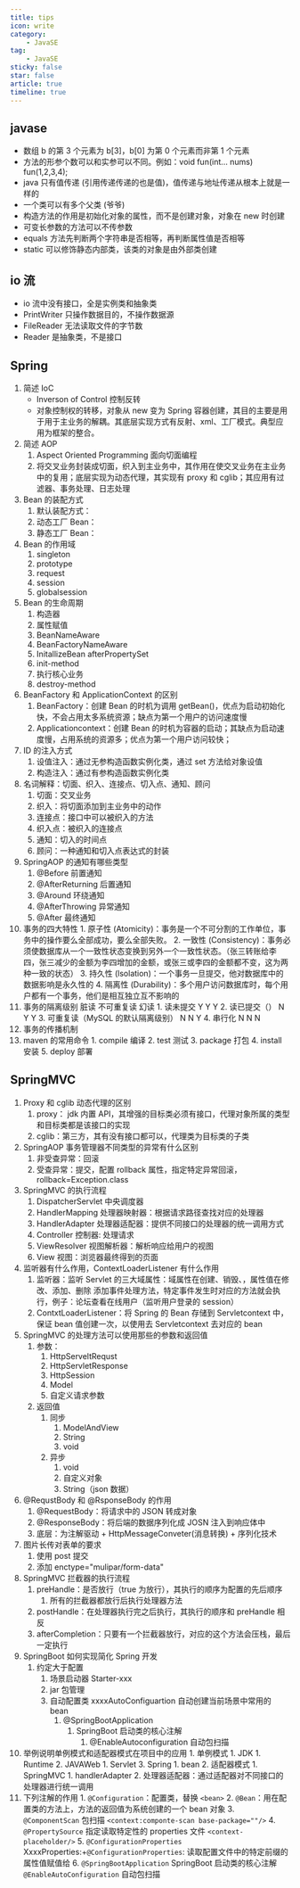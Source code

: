 ```yaml
---
title: tips
icon: write
category:
    - JavaSE
tag:
    - JavaSE
sticky: false
star: false
article: true
timeline: true
---
```


## javase

- 数组 b 的第 3 个元素为 b[3]，b[0] 为第 0 个元素而非第 1 个元素
- 方法的形参个数可以和实参可以不同。例如：void fun(int… nums) fun(1,2,3,4);
- java 只有值传递 (引用传递传递的也是值)，值传递与地址传递从根本上就是一样的
- 一个类可以有多个父类 (爷爷)
- 构造方法的作用是初始化对象的属性，而不是创建对象，对象在 new 时创建
- 可变长参数的方法可以不传参数
- equals 方法先判断两个字符串是否相等，再判断属性值是否相等
- static 可以修饰静态内部类，该类的对象是由外部类创建

## io 流

- io 流中没有接口，全是实例类和抽象类
- PrintWriter 只操作数据目的，不操作数据源
- FileReader 无法读取文件的字节数
- Reader 是抽象类，不是接口

## Spring

1. 简述 IoC
      - Inverson of Control 控制反转
      - 对象控制权的转移，对象从 new 变为 Spring 容器创建，其目的主要是用于用于主业务的解耦。其底层实现方式有反射、xml、工厂模式。典型应用为框架的整合。
2. 简述 AOP
      1. Aspect Oriented Programming 面向切面编程
      2. 将交叉业务封装成切面，织入到主业务中，其作用在使交叉业务在主业务中的复用；底层实现为动态代理，其实现有 proxy 和 cglib；其应用有过滤器、事务处理、日志处理
3. Bean 的装配方式
      1. 默认装配方式：
      2. 动态工厂 Bean：
      3. 静态工厂 Bean：
4. Bean 的作用域
      1. singleton
      2. prototype
      3. request
      4. session
      5. globalsession
5. Bean 的生命周期
      1. 构造器
      2. 属性赋值
      3. BeanNameAware
      4. BeanFactoryNameAware
      5. InitallizeBean afterPropertySet
      6. init-method
      7. 执行核心业务
      8. destroy-method
6. BeanFactory 和 ApplicationContext 的区别
      1. BeanFactory：创建 Bean 的时机为调用 getBean()，优点为启动初始化快，不会占用太多系统资源；缺点为第一个用户的访问速度慢
      2. Applicationcontext：创建 Bean 的时机为容器的启动；其缺点为启动速度慢，占用系统的资源多；优点为第一个用户访问较快；
7. ID 的注入方式
      1. 设值注入：通过无参构造函数实例化类，通过 set 方法给对象设值
      2. 构造注入：通过有参构造函数实例化类
8. 名词解释：切面、织入、连接点、切入点、通知、顾问
      1. 切面：交叉业务
      2. 织入：将切面添加到主业务中的动作
      3. 连接点：接口中可以被织入的方法
      4. 织入点：被织入的连接点
      5. 通知：切入的时间点
      6. 顾问：一种通知和切入点表达式的封装
9. SpringAOP 的通知有哪些类型
      1. @Before 前置通知
      2. @AfterReturning 后置通知
      3. @Around 环绕通知
      4. @AfterThrowing 异常通知
      5. @After 最终通知
10. 事务的四大特性
        1. 原子性 (Atomicity)：事务是一个不可分割的工作单位，事务中的操作要么全部成功，要么全部失败。
        2. 一致性 (Consistency)：事务必须使数据库从一个一致性状态变换到另外一个一致性状态。（张三转账给李四，张三减少的金额为李四增加的金额，或张三或李四的金额都不变，这为两种一致的状态）
        3. 持久性 (lsolation)：一个事务一旦提交，他对数据库中的数据影响是永久性的
        4. 隔离性 (Durability)：多个用户访问数据库时，每个用户都有一个事务，他们是相互独立互不影响的
11. 事务的隔离级别									                    	脏读				不可重复读     			幻读
        1. 读未提交																Y				            Y    			            Y
        2. 读已提交（） N                            Y Y
        3. 可重复读（MySQL 的默认隔离级别） N                            N Y
        4. 串行化 N                            N N
12. 事务的传播机制
13. maven 的常用命令
        1. compile 编译
        2. test 测试
        3. package 打包
        4. install 安装
        5. deploy 部署

## SpringMVC

1. Proxy 和 cglib 动态代理的区别
      1. proxy： jdk 内置 API，其增强的目标类必须有接口，代理对象所属的类型和目标类都是该接口的实现
      2. cglib：第三方，其有没有接口都可以，代理类为目标类的子类
2. SpringAOP 事务管理器不同类型的异常有什么区别
      1. 非受查异常：回滚
      2. 受查异常：提交，配置 rollback 属性，指定特定异常回滚，rollback=Exception.class
3. SpringMVC 的执行流程
      1. DispatcherServlet 中央调度器
      2. HandlerMapping 处理器映射器：根据请求路径查找对应的处理器
      3. HandlerAdapter 处理器适配器：提供不同接口的处理器的统一调用方式
      4. Controller 控制器: 处理请求
      5. ViewResolver 视图解析器：解析响应给用户的视图
      6. View 视图：浏览器最终得到的页面
4. 监听器有什么作用，ContextLoaderListener 有什么作用
      1. 监听器：监听 Servlet 的三大域属性：域属性在创建、销毁、，属性值在修改、添加、删除 添加事件处理方法，特定事件发生时对应的方法就会执行，例子：论坛查看在线用户（监听用户登录的 session）
      2. ContxtLoaderListener：将 Spring 的 Bean 存储到 Servletcontext 中，保证 bean 值创建一次，以使用去 Servletcontext 去对应的 bean
5. SpringMVC 的处理方法可以使用那些的参数和返回值
      1. 参数：
            1. HttpServeltRequst
            2. HttpServletResponse
            3. HttpSession
            4. Model
            5. 自定义请求参数
      2. 返回值
            1. 同步
                  1. ModelAndView
                  2. String
                  3. void
            2. 异步
                  1. void
                  2. 自定义对象
                  3. String（json 数据）
6. @RequstBody 和 @RsponseBody 的作用
      1. @RequestBody：将请求中的 JSON 转成对象
      2. @ResponseBody：将后端的数据序列化成 JOSN 注入到响应体中
      3. 底层：为注解驱动 + HttpMessageConveter(消息转换) + 序列化技术
7. 图片长传对表单的要求
      1. 使用 post 提交
      2. 添加 enctype="mulipar/form-data"
8. SpringMVC 拦截器的执行流程
      1. preHandle：是否放行（true 为放行），其执行的顺序为配置的先后顺序
            1. 所有的拦截器都放行后执行处理器方法
      2. postHandle：在处理器执行完之后执行，其执行的顺序和 preHandle 相反
      3. afterCompletion：只要有一个拦截器放行，对应的这个方法会压栈，最后一定执行
9. SpringBoot 如何实现简化 Spring 开发
      1. 约定大于配置
            1. 场景启动器 Starter-xxx
            2. jar 包管理
            3. 自动配置类 xxxxAutoConfiguartion 自动创建当前场景中常用的 bean
                  1. @SpringBootApplication
                        1. SpringBoot 启动类的核心注解
                              1. @EnableAutoconfiguration 自动包扫描
10. 举例说明单例模式和适配器模式在项目中的应用
        1. 单例模式
              1. JDK
                    1. Runtime
              2. JAVAWeb
                    1. Servlet
              3. Spring
                    1. bean
        2. 适配器模式
              1. SpringMVC
                    1. handlerAdapter
              2. 处理器适配器：通过适配器对不同接口的处理器进行统一调用
11. 下列注解的作用
        1. `@Configuration`：配置类，替换 `<bean>`
        2. `@Bean`：用在配置类的方法上，方法的返回值为系统创建的一个 bean 对象
        3. `@ComponentScan` 包扫描 `<context:componte-scan base-package=""/>`
        4. `@PropertySource` 指定读取特定性的 properties 文件 `<context-placeholder/>`
        5. `@ConfigurationProperties` XxxxProperties:+`@ConfigurationProperties`: 读取配置文件中的特定前缀的属性值赋值给
        6. `@SpringBootApplication` SpringBoot 启动类的核心注解 `@EnableAutoConfiguration` 自动包扫描
